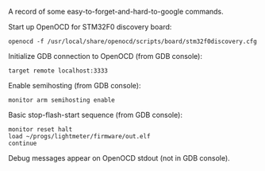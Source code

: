 A record of some easy-to-forget-and-hard-to-google commands.

Start up OpenOCD for STM32F0 discovery board:

    openocd -f /usr/local/share/openocd/scripts/board/stm32f0discovery.cfg

Initialize GDB connection to OpenOCD (from GDB console):

    target remote localhost:3333

Enable semihosting (from GDB console):

    monitor arm semihosting enable

Basic stop-flash-start sequence (from GDB console):

    monitor reset halt
    load ~/progs/lightmeter/firmware/out.elf
    continue

Debug messages appear on OpenOCD stdout (not in GDB console).
